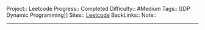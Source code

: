 Project:: Leetcode
Progress:: Completed
Difficulty:: #Medium 
Tags:: [[DP Dynamic Programming]]
Sites:: [Leetcode](https://leetcode.com/problems/palindromic-substrings/)
BackLinks:: 
Note:: 

---
